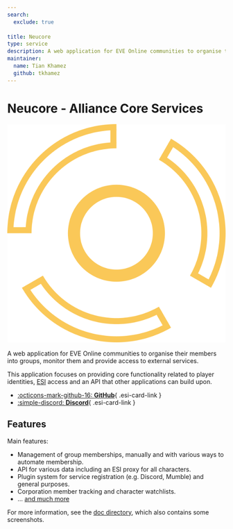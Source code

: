 ```yaml
---
search:
  exclude: true

title: Neucore
type: service
description: A web application for EVE Online communities to organise their members into groups, monitor them and provide access to external services.
maintainer:
  name: Tian Khamez
  github: tkhamez
---
```


# Neucore - Alliance Core Services

![Neucore](logo.svg)

A web application for EVE Online communities to organise their members into groups, monitor them and 
provide access to external services.

This application focuses on providing core functionality related to player identities, 
[ESI](https://developers.eveonline.com/api-explorer) access and an API that other applications can 
build upon.

<div class="grid cards" markdown>

- [:octicons-mark-github-16: __GitHub__](https://github.com/tkhamez/neucore){ .esi-card-link }
- [:simple-discord: __Discord__](https://discord.gg/memUh56u8z){ .esi-card-link }

</div>

## Features

Main features:

- Management of group memberships, manually and with various ways to automate membership.
- API for various data including an ESI proxy for all characters.
- Plugin system for service registration (e.g. Discord, Mumble) and general purposes.
- Corporation member tracking and character watchlists.
- ... [and much more](https://github.com/tkhamez/neucore/blob/main/doc/Documentation.md#features)

For more information, see the [doc directory](https://github.com/tkhamez/neucore/tree/main/doc), 
which also contains some screenshots.
